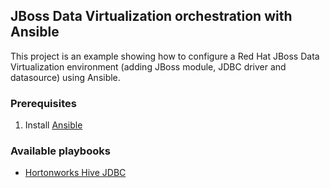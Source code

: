 ## JBoss Data Virtualization orchestration with Ansible

This project is an example showing how to configure a Red Hat JBoss Data Virtualization environment (adding JBoss module, JDBC driver and datasource) using Ansible.

### Prerequisites

1) Install [Ansible](http://www.ansible.com)

### Available playbooks

- [Hortonworks Hive JDBC](https://github.com/cvanball/unlock-your-data/tree/master/hdphive2)

